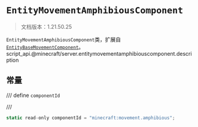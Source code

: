 # `EntityMovementAmphibiousComponent`

> 文档版本：1.21.50.25

`EntityMovementAmphibiousComponent`类，扩展自[`EntityBaseMovementComponent`](./entitybasemovementcomponent.md)。script_api.@minecraft/server.entitymovementamphibiouscomponent.description

## 常量

/// define
`componentId`


///

```js
static read-only componentId = "minecraft:movement.amphibious";
```

